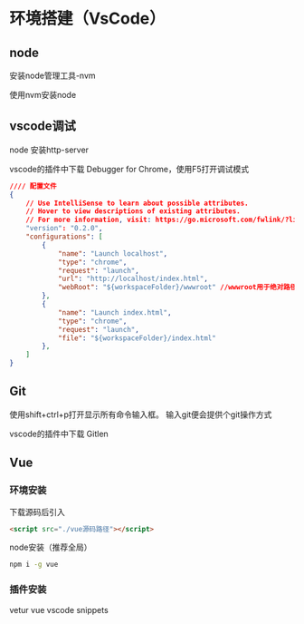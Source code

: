 # 环境搭建（VsCode）

## node

安装node管理工具-nvm

使用nvm安装node

## vscode调试

node 安装http-server

vscode的插件中下载 Debugger for Chrome，使用F5打开调试模式

```json
//// 配置文件
{
    // Use IntelliSense to learn about possible attributes.
    // Hover to view descriptions of existing attributes.
    // For more information, visit: https://go.microsoft.com/fwlink/?linkid=830387
    "version": "0.2.0",
    "configurations": [
        {
            "name": "Launch localhost",
            "type": "chrome",
            "request": "launch",
            "url": "http://localhost/index.html",
            "webRoot": "${workspaceFolder}/wwwroot" //wwwroot用于绝对路径
        },
        {
            "name": "Launch index.html",
            "type": "chrome",
            "request": "launch",
            "file": "${workspaceFolder}/index.html"
        },
    ]
}
```

## Git

使用shift+ctrl+p打开显示所有命令输入框。 输入git便会提供个git操作方式

vscode的插件中下载 Gitlen

## Vue

### 环境安装

下载源码后引入

```html
<script src="./vue源码路径"></script>
```

node安装（推荐全局）

```bash
npm i -g vue
```

### 插件安装

vetur
vue vscode snippets
